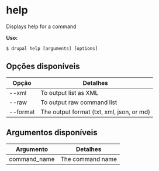 # help
Displays help for a command

**Uso:**
```
$ drupal help [arguments] [options]
```

## Opções disponíveis
Opção | Detalhes
-------|-------------
--xml | To output list as XML
--raw | To output raw command list
--format | The output format (txt, xml, json, or md)

## Argumentos disponíveis
Argumento | Detalhes
---------|-------------
command_name | The command name
